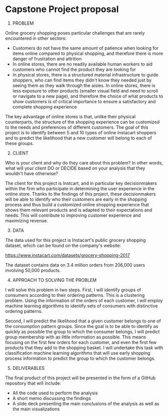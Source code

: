 # Capstone Project proposal

1. PROBLEM

Online grocery shopping poses particular challenges that are rarely encountered in other sectors:

* Customers do not have the same amount of patience when looking for items online compared to physical shopping, and therefore there is more danger of frustration and attrition
* In online stores, there are no readily available human workers to aid customers who cannot find the product they are looking for
* In physical stores, there is a structured material infrastructure to guide shoppers, who can find items they didn't know they needed just by seeing them as they walk through the aisles. In online stores, there is less exposure to other products (smaller visual field and need to scroll or navigate to a new page), and therefore the choice of what products to show customers is of critical importance to ensure a satisfactory and complete shopping experience

The key advantage of online stores is that, unlike their physical counterparts, the structure of the shopping experience can be customized to the needs and preferences of different customers. The goal of this project is to identify between 5 and 10 types of online Instacart shoppers and to predict the likelihood that a new customer will belong to each of these groups.

2. CLIENT

Who is your client and why do they care about this problem? In other words, what will your client DO or DECIDE based on your analysis that they wouldn’t have otherwise?

The client for this project is Instcart, and in particular key decisionmakers within the firm who participate in determining the user experience in the online store. Thanks to the findings of this project, these decisionmakers will be able to identify who their customers are early in the shopping process and thus build a customized online shopping experience that shows them relevant products and is adapted to their expectations and needs. This will contribute to improving customer experience and maximizing revenue.

3. DATA

The data used for this project is Instacart's public grocery shopping dataset, which can be found on the company's website:

https://www.instacart.com/datasets/grocery-shopping-2017

The dataset contains data on 3.4 million orders from 206,000 users involving 50,000 products.

4. APPROACH TO SOLVING THE PROBLEM

I will solve this problem in two steps. First, I will identify groups of consumers according to their ordering patterns. This is a clustering problem. Using the information of the orders of each customer, I will employ machine learning algorithms to identify sets of consumers with distinctive ordering patterns.

Second, I will predict the likelihood that a given customer belongs to one of the consumption pattern groups. Since the goal is to be able to identify as quickly as possible the group to which the consumer belongs, I will predict group membership with as little information as possible. This means focusing on the first few orders for each customer, and even the first few products that they add to the shopping basket. I will undertake this task with classification machine learning algorithms that will use early shopping process information to predict the group to which the customer belongs.

5. DELIVERABLES

The final product of this project will be presented in the form of a GitHub repository that will include:

* All the code used to perform the analysis
* A short memo discussing the findings
* A slide deck presenting the main conclusions of the analysis as well as the main visualizations

